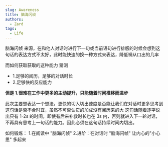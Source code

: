 ```yaml
---
slug: Awareness
title: 脑海闪帧
authors:
  - Zard
tags:
  - Life
---
```


脑海闪帧
来源，在和他人对话时进行下一句或当前语句进行排版的时候会想到这句话的表达方式不太好，此时能快速的换一种方式来表达，降低祸从口出的几率

而如何获取获取的这种能力
猜测
- 1.足够的阅历，足够的对话时长
- 2.足够快的反应能力

**但是 1.很难在工作中更多的主动提升，只能随着时间推移而进步**


此次主要想表达一个想法，更快的切入切出速度是否能让我们在对话时更多思考到这句话是否不合时宜，虽然不可否认它的加成没有阅历来的大
这句话随着逐字说出只有 1-2s 的时间，即使有后来补救时长也在 3s 内，否则就进入下一轮对话，不再具有思考上一句话的能力。因此必须在这句话持续时间内切出。

如何锻炼：
1.在阅读中 "脑海闪帧"
2.进阶：在对话时 "脑海闪帧"
让内心的"小心思" 多起来